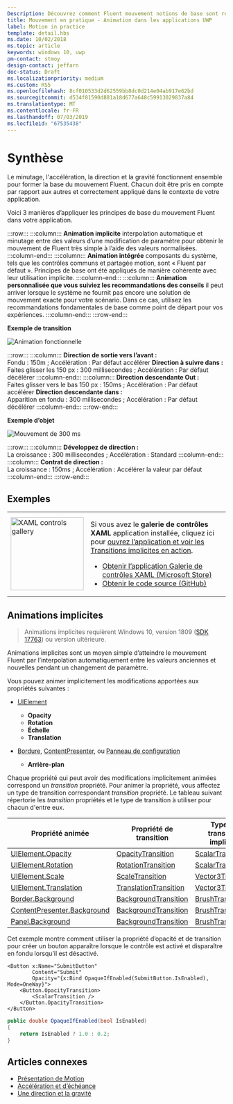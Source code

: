 ```yaml
---
Description: Découvrez comment Fluent mouvement notions de base sont réunies dans votre application.
title: Mouvement en pratique - Animation dans les applications UWP
label: Motion in practice
template: detail.hbs
ms.date: 10/02/2018
ms.topic: article
keywords: windows 10, uwp
pm-contact: stmoy
design-contact: jeffarn
doc-status: Draft
ms.localizationpriority: medium
ms.custom: RS5
ms.openlocfilehash: 8cf010533d2d62559bb8dc0d214e04ab917e62bd
ms.sourcegitcommit: d534f81590d881a18d677a648c59913029837a84
ms.translationtype: MT
ms.contentlocale: fr-FR
ms.lasthandoff: 07/03/2019
ms.locfileid: "67535438"
---
```

# <a name="bringing-it-together"></a>Synthèse

Le minutage, l'accélération, la direction et la gravité fonctionnent ensemble pour former la base du mouvement Fluent. Chacun doit être pris en compte par rapport aux autres et correctement appliqué dans le contexte de votre application.

Voici 3 manières d’appliquer les principes de base du mouvement Fluent dans votre application.

:::row:::
    :::column:::
**Animation implicite** interpolation automatique et minutage entre des valeurs d’une modification de paramètre pour obtenir le mouvement de Fluent très simple à l’aide des valeurs normalisées.
    :::column-end:::
    :::column:::
**Animation intégrée** composants du système, tels que les contrôles communs et partagée motion, sont « Fluent par défaut ». Principes de base ont été appliqués de manière cohérente avec leur utilisation implicite.
    :::column-end:::
    :::column:::
**Animation personnalisée que vous suiviez les recommandations des conseils** il peut arriver lorsque le système ne fournit pas encore une solution de mouvement exacte pour votre scénario. Dans ce cas, utilisez les recommandations fondamentales de base comme point de départ pour vos expériences.
    :::column-end:::
:::row-end:::

**Exemple de transition**

![Animation fonctionnelle](images/pageRefresh.gif)

:::row:::
    :::column:::
<b>Direction de sortie vers l’avant :</b><br>
Fondu : 150m ; Accélération : Par défaut accélérer <b>Direction à suivre dans :</b><br>
Faites glisser les 150 px : 300 millisecondes ; Accélération : Par défaut décélérer
    :::column-end:::
    :::column:::
<b>Direction descendante Out :</b><br>
Faites glisser vers le bas 150 px : 150ms ; Accélération : Par défaut accélérer <b>Direction descendante dans :</b><br>
Apparition en fondu : 300 millisecondes ; Accélération : Par défaut décélérer
    :::column-end:::
:::row-end:::

**Exemple d’objet**

 ![Mouvement de 300 ms](images/control.gif)

:::row:::
    :::column:::
<b>Développez de direction :</b><br>
La croissance : 300 millisecondes ; Accélération : Standard
    :::column-end:::
    :::column:::
<b>Contrat de direction :</b><br>
La croissance : 150ms ; Accélération : Accélérer la valeur par défaut
    :::column-end:::
:::row-end:::

## <a name="examples"></a>Exemples

<table>
<tr>
<td><img src="images/xaml-controls-gallery-app-icon.png" alt="XAML controls gallery" width="168"></img></td>
<td>
    <p>Si vous avez le <strong style="font-weight: semi-bold">galerie de contrôles XAML</strong> application installée, cliquez ici pour <a href="xamlcontrolsgallery:/item/ImplicitTransition">ouvrez l’application et voir les Transitions implicites en action</a>.</p>
    <ul>
    <li><a href="https://www.microsoft.com/p/xaml-controls-gallery/9msvh128x2zt">Obtenir l’application Galerie de contrôles XAML (Microsoft Store)</a></li>
    <li><a href="https://github.com/Microsoft/Xaml-Controls-Gallery">Obtenir le code source (GitHub)</a></li>
    </ul>
</td>
</tr>
</table>

## <a name="implicit-animations"></a>Animations implicites

> Animations implicites requièrent Windows 10, version 1809 ([SDK 17763](https://developer.microsoft.com/windows/downloads/windows-10-sdk)) ou version ultérieure.

Animations implicites sont un moyen simple d’atteindre le mouvement Fluent par l’interpolation automatiquement entre les valeurs anciennes et nouvelles pendant un changement de paramètre.

Vous pouvez animer implicitement les modifications apportées aux propriétés suivantes :

- [UIElement](/uwp/api/windows.ui.xaml.uielement)
  - **Opacity**
  - **Rotation**
  - **Échelle**
  - **Translation**

- [Bordure](/uwp/api/windows.ui.xaml.controls.border), [ContentPresenter](/uwp/api/windows.ui.xaml.controls.contentpresenter), ou [Panneau de configuration](/uwp/api/windows.ui.xaml.controls.panel)
  - **Arrière-plan**

Chaque propriété qui peut avoir des modifications implicitement animées correspond un _transition_ propriété. Pour animer la propriété, vous affectez un type de transition correspondant _transition_ propriété. Le tableau suivant répertorie les _transition_ propriétés et le type de transition à utiliser pour chacun d'entre eux.

| Propriété animée | Propriété de transition | Type de transition implicite |
| -- | -- | -- |
| [UIElement.Opacity](/uwp/api/windows.ui.xaml.uielement.opacity) | [OpacityTransition](/uwp/api/windows.ui.xaml.uielement.opacitytransition) | [ScalarTransition](/uwp/api/windows.ui.xaml.scalartransition) |
| [UIElement.Rotation](/uwp/api/windows.ui.xaml.uielement.rotation) | [RotationTransition](/uwp/api/windows.ui.xaml.uielement.rotationtransition) | [ScalarTransition](/uwp/api/windows.ui.xaml.scalartransition) |
| [UIElement.Scale](/uwp/api/windows.ui.xaml.uielement.scale) | [ScaleTransition](/uwp/api/windows.ui.xaml.uielement.scaletransition) | [Vector3Transition](/uwp/api/windows.ui.xaml.vector3transition) |
| [UIElement.Translation](/uwp/api/windows.ui.xaml.uielement.translation) | [TranslationTransition](/uwp/api/windows.ui.xaml.uielement.translationtransition) | [Vector3Transition](/uwp/api/windows.ui.xaml.vector3transition) |
| [Border.Background](/uwp/api/windows.ui.xaml.controls.border.background) | [BackgroundTransition](/uwp/api/windows.ui.xaml.controls.border.backgroundtransition) | [BrushTransition](//uwp/api/windows.ui.xaml.uielement.brushtransition) |
| [ContentPresenter.Background](/uwp/api/windows.ui.xaml.controls.contentpresenter.background) | [BackgroundTransition](/uwp/api/windows.ui.xaml.controls.contentpresenter.backgroundtransition) | [BrushTransition](//uwp/api/windows.ui.xaml.uielement.brushtransition) |
| [Panel.Background](/uwp/api/windows.ui.xaml.controls.panel.background) | [BackgroundTransition](/uwp/api/windows.ui.xaml.controls.panel.backgroundtransition)  | [BrushTransition](//uwp/api/windows.ui.xaml.uielement.brushtransition) |

Cet exemple montre comment utiliser la propriété d’opacité et de transition pour créer un bouton apparaître lorsque le contrôle est activé et disparaître en fondu lorsqu’il est désactivé.

```xaml
<Button x:Name="SubmitButton"
        Content="Submit"
        Opacity="{x:Bind OpaqueIfEnabled(SubmitButton.IsEnabled), Mode=OneWay}">
    <Button.OpacityTransition>
        <ScalarTransition />
    </Button.OpacityTransition>
</Button>
```

```csharp
public double OpaqueIfEnabled(bool IsEnabled)
{
    return IsEnabled ? 1.0 : 0.2;
}
```

## <a name="related-articles"></a>Articles connexes

- [Présentation de Motion](index.md)
- [Accélération et d’échéance](timing-and-easing.md)
- [Une direction et la gravité](directionality-and-gravity.md)
